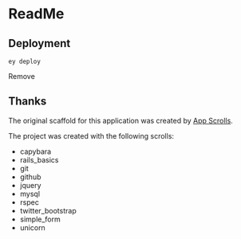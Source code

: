 # ReadMe


## Deployment

```
ey deploy
```
Remove
## Thanks

The original scaffold for this application was created by [App Scrolls](http://appscrolls.org).

The project was created with the following scrolls:

* capybara
* rails_basics
* git
* github
* jquery
* mysql
* rspec
* twitter_bootstrap
* simple_form
* unicorn

